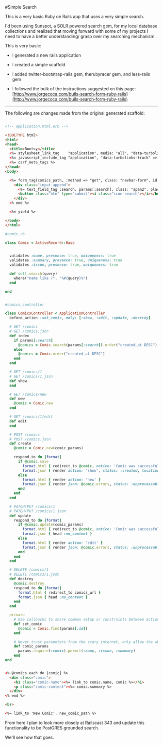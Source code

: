 #Simple Search

This is a very basic Ruby on Rails app that uses a very simple search.

I'd been using Sunspot, a SOLR powered search gem, for my local database collections
and realized that moving forward with some of my projects I need to have a better understanding/
grasp over my searching mechanism.

This is very basic:

- I generated a new rails application

- I created a simple scaffold

- I added twitter-bootstrap-rails gem, therubyracer gem, and less-rails gem

- I followed the bulk of the instructions suggested on this page: [http://www.jorgecoca.com/buils-search-form-ruby-rails](http://www.jorgecoca.com/buils-search-form-ruby-rails)

---

The following are changes made from the original generated scaffold:

```HTML

<!-- application.html.erb -->

<!DOCTYPE html>
<html>
<head>
  <title>Bootsy</title>
  <%= stylesheet_link_tag    "application", media: "all", "data-turbolinks-track" => true %>
  <%= javascript_include_tag "application", "data-turbolinks-track" => true %>
  <%= csrf_meta_tags %>
</head>
<body>

  <%= form_tag(comics_path, :method => "get", class: "navbar-form", id: "search-form") do %>
    <div class="input-append">
      <%= text_field_tag :search, params[:search], class: "span2", placeholder: "Search Comics" %>
      <button class="btn" type="submit"><i class="icon-search"></i></button>
    </div>
  <% end %>

  <%= yield %>

</body>
</html>

```

```Ruby
#comic.rb

class Comic < ActiveRecord::Base


  validates :name, presence: true, uniqueness: true
  validates :summary, presence: true, uniqueness: true
  validates :issue, presence: true, uniqueness: true

  def self.search(query)
    where("name like ?", "%#{query}%")
  end

end

```

```Ruby

#comics_controller

class ComicsController < ApplicationController
  before_action :set_comic, only: [:show, :edit, :update, :destroy]

  # GET /comics
  # GET /comics.json
  def index
    if params[:search]
      @comics = Comic.search(params[:search]).order("created_at DESC")
    else
      @comics = Comic.order("created_at DESC")
    end
  end

  # GET /comics/1
  # GET /comics/1.json
  def show
  end

  # GET /comics/new
  def new
    @comic = Comic.new
  end

  # GET /comics/1/edit
  def edit
  end

  # POST /comics
  # POST /comics.json
  def create
    @comic = Comic.new(comic_params)

    respond_to do |format|
      if @comic.save
        format.html { redirect_to @comic, notice: 'Comic was successfully created.' }
        format.json { render action: 'show', status: :created, location: @comic }
      else
        format.html { render action: 'new' }
        format.json { render json: @comic.errors, status: :unprocessable_entity }
      end
    end
  end

  # PATCH/PUT /comics/1
  # PATCH/PUT /comics/1.json
  def update
    respond_to do |format|
      if @comic.update(comic_params)
        format.html { redirect_to @comic, notice: 'Comic was successfully updated.' }
        format.json { head :no_content }
      else
        format.html { render action: 'edit' }
        format.json { render json: @comic.errors, status: :unprocessable_entity }
      end
    end
  end

  # DELETE /comics/1
  # DELETE /comics/1.json
  def destroy
    @comic.destroy
    respond_to do |format|
      format.html { redirect_to comics_url }
      format.json { head :no_content }
    end
  end

  private
    # Use callbacks to share common setup or constraints between actions.
    def set_comic
      @comic = Comic.find(params[:id])
    end

    # Never trust parameters from the scary internet, only allow the white list through.
    def comic_params
      params.require(:comic).permit(:name, :issue, :summary)
    end
end

```

```HTML

<% @comics.each do |comic| %>
  <div class="comic">
    <h1 class="comic-name"><%= link_to comic.name, comic %></h1>
    <p class="comic-content"><%= comic.summary %>
  </div>
<% end %>

<br>

<%= link_to 'New Comic', new_comic_path %>


```


From here I plan to look more closely at Railscast 343 and update this functionality to be PostGRES grounded search.  

We'll see how that goes.
